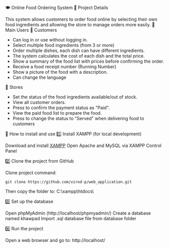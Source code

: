 🍽️ Online Food Ordering System
📌 Project Details

This system allows customers to order food online by selecting their own food ingredients and allowing the store to manage orders more easily.
👥 Main Users
🔹 Customers

- Can log in or use without logging in.
- Select multiple food ingredients (from 3 or more)
- Order multiple dishes, each dish can have different ingredients.
- The system calculates the cost of each dish and the total price.
- Show a summary of the food list with prices before confirming the order.
- Receive a food receipt number (Running Number)
- Show a picture of the food with a description.
- Can change the language

🔹 Stores

- Set the status of the food ingredients available/out of stock.
- View all customer orders.
- Press to confirm the payment status as "Paid".
- View the paid food list to prepare the food.
- Press to change the status to "Served" when delivering food to customers

🚀 How to install and use
1️⃣ Install XAMPP (for local development)

Download and install [XAMPP](https://www.apachefriends.org/download.html)
Open Apache and MySQL via XAMPP Control Panel

2️⃣ Clone the project from GitHub

Clone project command:
```
git clone https://github.com/virod-p/web_application.git
```
Then copy the folder to:
C:\xampp\htdocs\

3️⃣ Set up the database

Open phpMyAdmin (http://localhost/phpmyadmin/)
Create a database named khawpad
Import .sql database file from database folder

4️⃣ Run the project

Open a web browser and go to:
http://localhost/
